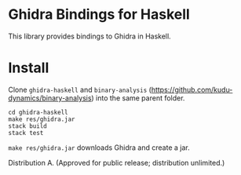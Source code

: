 # Ghidra Bindings for Haskell

This library provides bindings to Ghidra in Haskell.

# Install

Clone `ghidra-haskell` and `binary-analysis` (https://github.com/kudu-dynamics/binary-analysis) into the same parent folder.

```
cd ghidra-haskell
make res/ghidra.jar
stack build
stack test
```

`make res/ghidra.jar` downloads Ghidra and create a jar.

Distribution A. (Approved for public release; distribution unlimited.)
